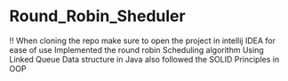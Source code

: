 # Round_Robin_Sheduler
!! When cloning the repo make sure to open the project in intellij IDEA for ease of use 
Implemented the round robin Scheduling algorithm Using Linked Queue Data structure in Java 
also followed the SOLID Principles in OOP 
